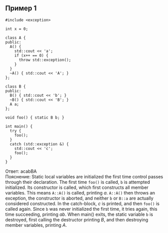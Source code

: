 ## Пример 1
```#include <iostream>
#include <exception>

int x = 0;

class A {
public:
  A() {
    std::cout << 'a';
    if (x++ == 0) {
      throw std::exception();
    }
  }
  ~A() { std::cout << 'A'; }
};

class B {
public:
  B() { std::cout << 'b'; }
  ~B() { std::cout << 'B'; }
  A a;
};

void foo() { static B b; }

int main() {
  try {
    foo();
  }
  catch (std::exception &) {
    std::cout << 'c';
    foo();
  }
}
```
Ответ: acabBA  
Пояснение: Static local variables are initialized the first time control passes through their declaration. The first time `foo()` is called, `b` is attempted initialized. Its constructor is called, which first constructs all member variables. This means `A::A()` is called, printing _a_. `A::A()` then throws an exception, the constructor is aborted, and neither `b` or `B::a` are actually considered constructed. In the catch-block, _c_ is printed, and then `foo()` is called again. Since `b` was never initialized the first time, it tries again, this time succeeding, printing _ab_. When main() exits, the static variable `b` is destroyed, first calling the destructor printing _B_, and then destroying member variables, printing _A_.

